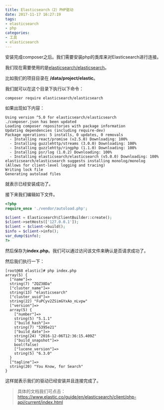 ```yaml
---
title: Elasticsearch（2）PHP驱动
date: 2017-11-17 16:27:19
tags:
- elasticsearch
- php
categories:
- 工具
- elasticsearch
---
```

安装完成composer之后。我们需要安装php的类库来对Elasticsearch进行连接。

我们现在需要使用的是[elasticsearch/elasticsearch](https://packagist.org/packages/elasticsearch/elasticsearch)。

比如我们的项目目录在 **/data/project/elastic**。

我们就可以在这个目录下执行以下命令：

````shell
composer require elasticsearch/elasticsearch
````

如果出现如下内容：

````shell
Using version ^5.0 for elasticsearch/elasticsearch
./composer.json has been updated
Loading composer repositories with package information
Updating dependencies (including require-dev)
Package operations: 5 installs, 0 updates, 0 removals
  - Installing react/promise (v2.5.0) Downloading: 100%         
  - Installing guzzlehttp/streams (3.0.0) Downloading: 100%         
  - Installing guzzlehttp/ringphp (1.1.0) Downloading: 100%         
  - Installing psr/log (1.0.2) Downloading: 100%         
  - Installing elasticsearch/elasticsearch (v5.0.0) Downloading: 100%         
elasticsearch/elasticsearch suggests installing monolog/monolog (Allows for client-level logging and tracing)
Writing lock file
Generating autoload files
````

就表示已经安装成功了。

接下来我们编辑如下文件。

````php
<?php
require_once './vendor/autoload.php';

$client = Elasticsearch\ClientBuilder::create();
$client->setHosts(['127.0.0.1']);
$client = $client->build();
$info = $client->info();
var_dump($info);
?>
````

然后保存为**index.php**。我们可以通过访问该文件来确认是否请求成功了。

然后我们执行一下：

````shell
[root@68 elastic]# php index.php 
array(5) {
  ["name"]=>
  string(7) "ZQZ38Da"
  ["cluster_name"]=>
  string(13) "elasticsearch"
  ["cluster_uuid"]=>
  string(22) "FuPCyv2ZSimGYxAo_nLvpw"
  ["version"]=>
  array(5) {
    ["number"]=>
    string(5) "5.1.1"
    ["build_hash"]=>
    string(7) "5395e21"
    ["build_date"]=>
    string(24) "2016-12-06T12:36:15.409Z"
    ["build_snapshot"]=>
    bool(false)
    ["lucene_version"]=>
    string(5) "6.3.0"
  }
  ["tagline"]=>
  string(20) "You Know, for Search"
}
````

这样就表示我们的驱动已经安装并且连接完成了。

> 具体的文档我们可点击：https://www.elastic.co/guide/en/elasticsearch/client/php-api/current/index.html
